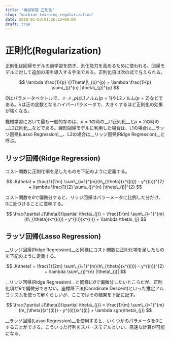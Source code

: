 ```yaml
---
title: "機械学習 正則化"
slug: "machine-learning-regularization"
date: 2018-01-03T01:26:12+09:00
draft: true
---
```


正則化(Regularization)
======================

正則化は回帰モデルの過学習を防ぎ、汎化能力を高めるために使われる、回帰モデルに対して追加の項を導入する手法である。正則化項は次の式で与えられる。

$$
\lambda \frac{1}{p} \|\Theta\|\_{p}^{p} = \lambda \frac{1}{p} \sum\_{j}^{n} |\theta\_{j}|^{p}
$$

$\Theta$はパラメータベクトルで、$\|\cdot\|\_{p}$はL1ノルム($p=1$)やL2ノルム($p=2$)などである。$\lambda$は正の定数となるハイパーパラメータで、大きくするほど正則化の効果が強くなる。

機械学習において最も一般的なのは、$p=1$の時の__L1正則化__と$p=2$の時の__L2正則化__などである。線形回帰モデルに利用した場合は、L1の場合は__ラッソ回帰(Lasso Regression)__、L2の場合は__リッジ回帰(Ridge Regression)__と呼ぶ。

リッジ回帰(Ridge Regression)
----------------------------

コスト関数に正則化項を足したものを下記のように定義する。

$$
J(\theta) = \frac{1}{2m} \sum\_{i=1}^{m}(h\_{\theta}(x^{(i)}) - y^{(i)})^{2} + \lambda \frac{1}{2} \sum\_{j}^{n} |\theta\_{j}|^{2}
$$

コスト関数を$\theta$で偏微分すると、リッジ回帰はパラーメータに比例した分だけ、0に近づけることに意味する。

$$
\frac{\partial J(\theta)}{\partial \theta\_{j}} = \frac{1}{m} \sum\_{i=1}^{m}(h\_{\theta}(x^{(i)}) - y^{(i)})x^{(i)} + \lambda \theta\_{j}
$$

ラッソ回帰(Lasso Regression)
----------------------------

__リッジ回帰(Ridge Regression)__と同様にコスト関数に正則化項を足したものを下記のように定義する。

$$
J(\theta) = \frac{1}{2m} \sum\_{i=1}^{m}(h\_{\theta}(x^{(i)}) - y^{(i)})^{2} + \lambda \sum\_{j}^{n} |\theta\_{j}|
$$

__リッジ回帰(Ridge Regression)__と同様に$\theta$で偏微分したいところだが、正則化項が$\theta$で偏微分できない。座標降下法(Coordinate Descent)といった推定アルゴリズムを使って解くらしいが、ここではその結果を下記に記す。

$$
\frac{\partial J(\theta)}{\partial \theta\_{j}} = \frac{1}{m} \sum\_{i=1}^{m}(h\_{\theta}(x^{(i)}) - y^{(i)})x^{(i)} + \lambda sgn(\theta\_{j})
$$

__ラッソ回帰(Lasso Regression)__を使用すると、いくつかのパラメータを$0$にすることができる。こういった行列をスパースモデルといい、高速な計算が可能になる。
